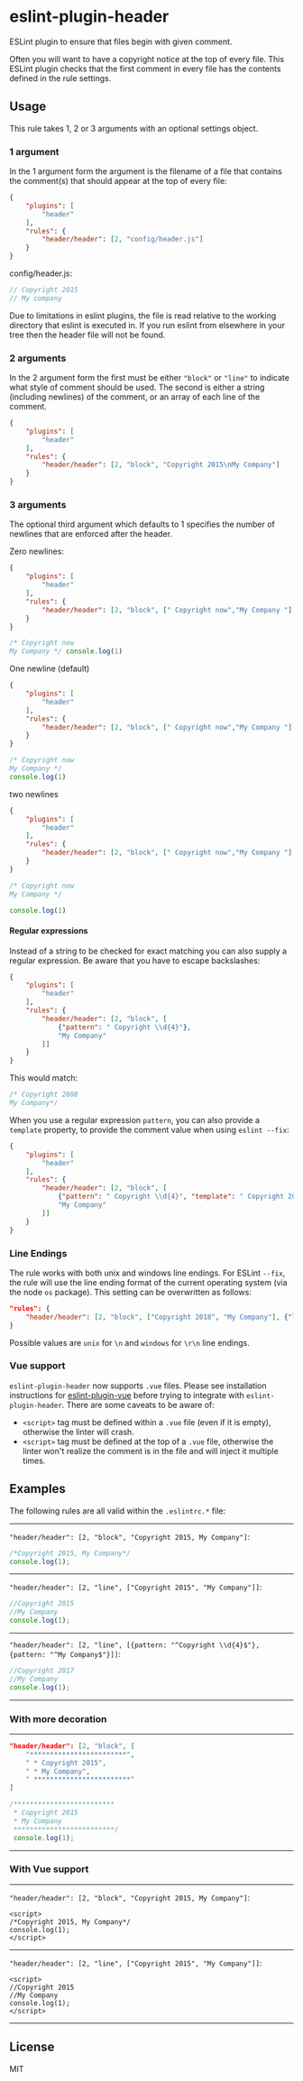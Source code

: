 eslint-plugin-header
====================

ESLint plugin to ensure that files begin with given comment.

Often you will want to have a copyright notice at the top of every file. This ESLint plugin checks that the first comment in every file has the contents defined in the rule settings.

## Usage

This rule takes 1, 2 or 3 arguments with an optional settings object.

### 1 argument

In the 1 argument form the argument is the filename of a file that contains the comment(s) that should appear at the top of every file:

```json
{
    "plugins": [
        "header"
    ],
    "rules": {
        "header/header": [2, "config/header.js"]
    }
}
```

config/header.js:

```js
// Copyright 2015
// My company
```

Due to limitations in eslint plugins, the file is read relative to the working directory that eslint is executed in. If you run eslint from elsewhere in your tree then the header file will not be found.

### 2 arguments

In the 2 argument form the first must be either `"block"` or `"line"` to indicate what style of comment should be used. The second is either a string (including newlines) of the comment, or an array of each line of the comment.

```json
{
    "plugins": [
        "header"
    ],
    "rules": {
        "header/header": [2, "block", "Copyright 2015\nMy Company"]
    }
}
```

### 3 arguments

The optional third argument which defaults to 1 specifies the number of newlines that are enforced after the header.

Zero newlines:
```json
{
    "plugins": [
        "header"
    ],
    "rules": {
        "header/header": [2, "block", [" Copyright now","My Company "], 0]
    }
}
```
```js
/* Copyright now
My Company */ console.log(1)
```

One newline (default)
```json
{
    "plugins": [
        "header"
    ],
    "rules": {
        "header/header": [2, "block", [" Copyright now","My Company "], 1]
    }
}
```
```js
/* Copyright now
My Company */
console.log(1)
```

two newlines
```json
{
    "plugins": [
        "header"
    ],
    "rules": {
        "header/header": [2, "block", [" Copyright now","My Company "], 2]
    }
}
```
```js
/* Copyright now
My Company */

console.log(1)
```

#### Regular expressions

Instead of a string to be checked for exact matching you can also supply a regular expression. Be aware that you have to escape backslashes:

```json
{
    "plugins": [
        "header"
    ],
    "rules": {
        "header/header": [2, "block", [
            {"pattern": " Copyright \\d{4}"},
            "My Company"
        ]]
    }
}
```

This would match:

```js
/* Copyright 2808
My Company*/
```

When you use a regular expression `pattern`, you can also provide a `template` property, to provide the comment value when using `eslint --fix`:

```json
{
    "plugins": [
        "header"
    ],
    "rules": {
        "header/header": [2, "block", [
            {"pattern": " Copyright \\d{4}", "template": " Copyright 2019"},
            "My Company"
        ]]
    }
}
```

### Line Endings

The rule works with both unix and windows line endings. For ESLint `--fix`, the rule will use the line ending format of the current operating system (via the node `os` package). This setting can be overwritten as follows:
```json
"rules": {
    "header/header": [2, "block", ["Copyright 2018", "My Company"], {"lineEndings": "windows"}]
}
```
Possible values are `unix` for `\n` and `windows` for `\r\n` line endings.

### Vue support

`eslint-plugin-header` now supports `.vue` files. Please see installation instructions for [eslint-plugin-vue](https://eslint.vuejs.org/user-guide/) before trying to integrate with `eslint-plugin-header`. There are some caveats to be aware of:
* `<script>` tag must be defined within a `.vue` file (even if it is empty), otherwise the linter will crash.
* `<script>` tag must be defined at the top of a `.vue` file, otherwise the linter won't realize the comment is in the file and will inject it multiple times.

## Examples

The following rules are all valid within the `.eslintrc.*` file:

---
`"header/header": [2, "block", "Copyright 2015, My Company"]`:

```js
/*Copyright 2015, My Company*/
console.log(1);
```
---
`"header/header": [2, "line", ["Copyright 2015", "My Company"]]`:

```js
//Copyright 2015
//My Company
console.log(1);
```
---
`"header/header": [2, "line", [{pattern: "^Copyright \\d{4}$"}, {pattern: "^My Company$"}]]`:

```js
//Copyright 2017
//My Company
console.log(1);
```
---
### With more decoration

---
```json
"header/header": [2, "block", [
    "************************",
    " * Copyright 2015",
    " * My Company",
    " ************************"
]
```

```js
/*************************
 * Copyright 2015
 * My Company
 *************************/
 console.log(1);
```
---
### With Vue support

---
`"header/header": [2, "block", "Copyright 2015, My Company"]`:

```vue
<script>
/*Copyright 2015, My Company*/
console.log(1);
</script>
```
---
`"header/header": [2, "line", ["Copyright 2015", "My Company"]]`:

```vue
<script>
//Copyright 2015
//My Company
console.log(1);
</script>
```
---

## License

MIT
